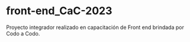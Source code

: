 # front-end_CaC-2023
Proyecto integrador realizado en capacitación de Front end brindada por Codo a Codo.
